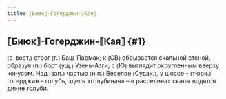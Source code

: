 ```yaml
---
title: ⟦Биюк⟧-Гогерджин-⟦Кая⟧
---
```

## ⟦Биюк⟧-Гогерджин-⟦Кая⟧ {#1}

⦅с-вост.⦆ отрог ⦅г.⦆ Баш-Пармак; к ⦅СВ⦆ обрывается скальной стеной, образуя ⦅п.⦆ борт ⦅ущ.⦆ Узень-Азги; с ⦅Ю⦆ выглядит округленным вверху конусом. Над ⦅зап.⦆ частью ⦅н.п.⦆ Веселое ⦅Судак.⦆, у шоссе – ⦅тюрк.⦆ гогерджин – голубь, здесь «голубиная» – в расселинах скалы водятся дикие голуби.
